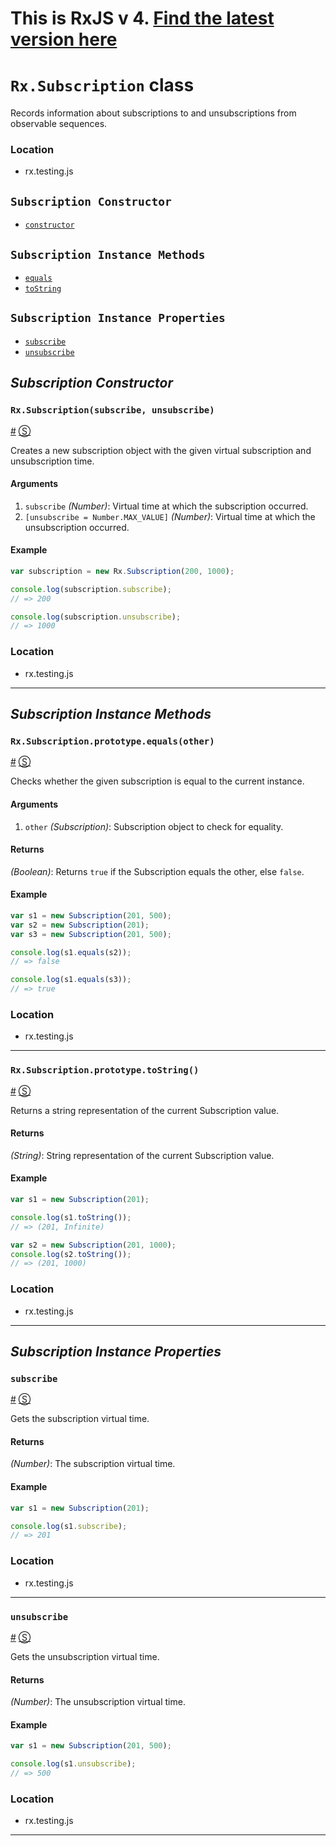 # This is RxJS v 4. [Find the latest version here](https://github.com/reactivex/rxjs)
# `Rx.Subscription` class #

Records information about subscriptions to and unsubscriptions from observable sequences.

### Location

- rx.testing.js

## `Subscription Constructor` ##
- [`constructor`](#rxsubscriptionsubscribe-unsubscribe)

## `Subscription Instance Methods` ##
- [`equals`](#rxsubscriptionprototypeequalsother)
- [`toString`](#rxsubscriptionprototypetostring)

## `Subscription Instance Properties` ##
- [`subscribe`](#subscribe)
- [`unsubscribe`](#unsubscribe)

## _Subscription Constructor_ ##

### <a id="rxsubscriptionsubscribe-unsubscribe"></a>`Rx.Subscription(subscribe, unsubscribe)`
<a href="#rxsubscriptionsubscribe-unsubscribe">#</a> [&#x24C8;](https://github.com/Reactive-Extensions/RxJS/blob/master/src/core/testing/subscription.js#L8-L11 "View in source")

Creates a new subscription object with the given virtual subscription and unsubscription time.

#### Arguments
1. `subscribe` *(Number)*: Virtual time at which the subscription occurred.
2. `[unsubscribe = Number.MAX_VALUE]` *(Number)*: Virtual time at which the unsubscription occurred.

#### Example
```js
var subscription = new Rx.Subscription(200, 1000);

console.log(subscription.subscribe);
// => 200

console.log(subscription.unsubscribe);
// => 1000
```

### Location

- rx.testing.js

* * *

## _Subscription Instance Methods_ ##

### <a id="rxsubscriptionprototypeequalsother"></a>`Rx.Subscription.prototype.equals(other)`
<a href="#rxsubscriptionprototypeequalsother">#</a> [&#x24C8;](https://github.com/Reactive-Extensions/RxJS/blob/master/src/core/testing/subscription.js#L18-L20 "View in source")

Checks whether the given subscription is equal to the current instance.

#### Arguments
1. `other` *(Subscription)*: Subscription object to check for equality.

#### Returns
*(Boolean)*: Returns `true` if the Subscription equals the other, else `false`.

#### Example

```js
var s1 = new Subscription(201, 500);
var s2 = new Subscription(201);
var s3 = new Subscription(201, 500);

console.log(s1.equals(s2));
// => false

console.log(s1.equals(s3));
// => true
```

### Location

- rx.testing.js

* * *

### <a id="rxsubscriptionprototypetostring"></a>`Rx.Subscription.prototype.toString()`
<a href="#rxsubscriptionprototypetostring">#</a> [&#x24C8;](https://github.com/Reactive-Extensions/RxJS/blob/master/src/core/testing/subscription.js#L30-L32 "View in source")

Returns a string representation of the current Subscription value.

#### Returns
*(String)*: String representation of the current Subscription value.

#### Example

```js
var s1 = new Subscription(201);

console.log(s1.toString());
// => (201, Infinite)

var s2 = new Subscription(201, 1000);
console.log(s2.toString());
// => (201, 1000)
```

### Location

- rx.testing.js

* * *

## _Subscription Instance Properties_ ##

### <a id="subscribe"></a>`subscribe`
<a href="#subscribe">#</a> [&#x24C8;](https://github.com/Reactive-Extensions/RxJS/blob/master/src/core/testing/subscription.js#L8 "View in source")

Gets the subscription virtual time.

#### Returns
*(Number)*: The subscription virtual time.

#### Example

```js
var s1 = new Subscription(201);

console.log(s1.subscribe);
// => 201
```

### Location

- rx.testing.js

* * *

### <a id="unsubscribe"></a>`unsubscribe`
<a href="#value">#</a> [&#x24C8;](https://github.com/Reactive-Extensions/RxJS/blob/master/src/core/testing/subscription.js#L9 "View in source")

Gets the unsubscription virtual time.

#### Returns
*(Number)*: The unsubscription virtual time.

#### Example

```js
var s1 = new Subscription(201, 500);

console.log(s1.unsubscribe);
// => 500
```

### Location

- rx.testing.js

* * *
